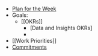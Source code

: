 - [Plan for the Week](((629d5d43-2d17-4c85-8ded-0a68ae0877bf)))
- Goals:
	- [[OKRs]]
		- [Data and Insights OKRs]
		-
- [[Work Priorities]]
- [Commitments]([[commitment]])
